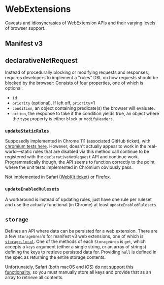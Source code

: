 # WebExtensions

Caveats and idiosyncrasies of WebExtension APIs and their varying levels of browser support.

## Manifest v3

## declarativeNetRequest

Instead of procedurally blocking or modifying requests and responses, requires developers to implement a "rules" DSL on how requests should be blocked by the browser:
Consists of four properties, one of which is optional:

* `id`
* `priority` (optional). If left off, `priority`=1
* `condition`, an object containing predicate(s) the browser will evaluate.
* `action`, the response to take if the condition yields true, an object where the `type` property is either `block` or `modifyHeaders`.

### [`updateStaticRules`](https://developer.chrome.com/docs/extensions/reference/api/declarativeNetRequest#method-updateStaticRules)

Supposedly implemented in Chrome 111 (associated GitHub ticket), with [chromium tests here](https://chromium.googlesource.com/chromium/src/+/86cf9e194ae801b3bfde08c253a7a12dae6b0cb7/chrome/test/data/extensions/api_test/declarative_net_request/update_static_rules/background.js).
However, doesn't actually appear to work in the real-world—static rules that are disabled via this method call continue to be registered with the `declarativeNetRequest` API and continue work.
Programmatically though, the API seems to function correctly to the point where the unit tests implemented in Chromium obviously pass.

Not implemented in Safari ([WebKit ticket](https://bugs.webkit.org/show_bug.cgi?id=261039)) or Firefox.

### `updateEnabledRulesets`

A workaround is instead of updating rules, just have one rule per ruleset and use the actually functional (in Chrome) at least `updateEnabledRulesets`.

## `storage`

Defines an API where data can be persisted for a web extension.
There are a few `StorageArea`'s for manifest v3 web extensions, one of which is [`storage.local`](https://developer.mozilla.org/en-US/docs/Mozilla/Add-ons/WebExtensions/API/storage/local).
One of the methods of each `StorageArea` is `get`, which accepts a `keys` argument (either a single string, or an array of strings) defining the keys to retrieve persisted data for.
Providing `null` is defined in the spec as returning the entire storage contents.

Unfortunately, Safari (both macOS and iOS) [do not support this functionality](https://developer.mozilla.org/en-US/docs/Mozilla/Add-ons/WebExtensions/API/storage/StorageArea/get#browser_compatibility), so you must manually store all keys and provide that as an array to retrieve all contents.
